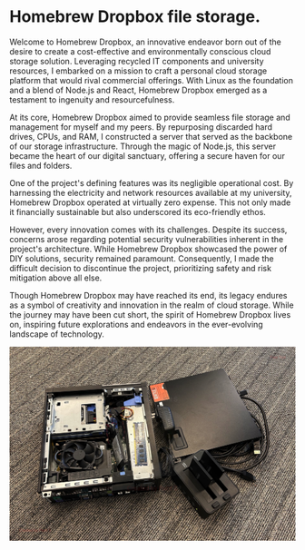 
# Homebrew Dropbox file storage.

Welcome to Homebrew Dropbox, an innovative endeavor born out of the desire to create a cost-effective and environmentally conscious cloud storage solution. Leveraging recycled IT components and university resources, I embarked on a mission to craft a personal cloud storage platform that would rival commercial offerings. With Linux as the foundation and a blend of Node.js and React, Homebrew Dropbox emerged as a testament to ingenuity and resourcefulness.

At its core, Homebrew Dropbox aimed to provide seamless file storage and management for myself and my peers. By repurposing discarded hard drives, CPUs, and RAM, I constructed a server that served as the backbone of our storage infrastructure. Through the magic of Node.js, this server became the heart of our digital sanctuary, offering a secure haven for our files and folders.

One of the project's defining features was its negligible operational cost. By harnessing the electricity and network resources available at my university, Homebrew Dropbox operated at virtually zero expense. This not only made it financially sustainable but also underscored its eco-friendly ethos.

However, every innovation comes with its challenges. Despite its success, concerns arose regarding potential security vulnerabilities inherent in the project's architecture. While Homebrew Dropbox showcased the power of DIY solutions, security remained paramount. Consequently, I made the difficult decision to discontinue the project, prioritizing safety and risk mitigation above all else.

Though Homebrew Dropbox may have reached its end, its legacy endures as a symbol of creativity and innovation in the realm of cloud storage. While the journey may have been cut short, the spirit of Homebrew Dropbox lives on, inspiring future explorations and endeavors in the ever-evolving landscape of technology.

![Dropbox server image](./dropbox_clone.jpg)




